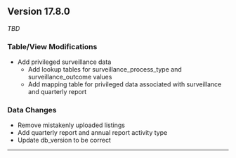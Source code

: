 
## Version 17.8.0
_TBD_

### Table/View Modifications
* Add privileged surveillance data
  * Add lookup tables for surveillance_process_type and surveillance_outcome values
  * Add mapping table for privileged data associated with surveillance and quarterly report


### Data Changes
* Remove mistakenly uploaded listings
* Add quarterly report and annual report activity type
* Update db_version to be correct

---


